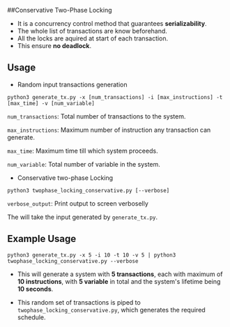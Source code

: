 ##Conservative Two-Phase Locking

- It is a concurrency control method that guarantees **serializability**.
- The whole list of transactions are know beforehand.
- All the locks are aquired at start of each transaction.
- This ensure **no deadlock**.

## Usage

- Random input transactions generation
```
python3 generate_tx.py -x [num_transactions] -i [max_instructions] -t [max_time] -v [num_variable]
```

`num_transactions`: Total number of transactions to the system.

`max_instructions`: Maximum number of instruction any transaction can generate.

`max_time`: Maximum time till which system proceeds.

`num_variable`: Total number of variable in the system.

- Conservative two-phase Locking
```
python3 twophase_locking_conservative.py [--verbose]
```

`verbose_output`: Print output to screen verboselly

The will take the input generated by `generate_tx.py`.

## Example Usage

```
python3 generate_tx.py -x 5 -i 10 -t 10 -v 5 | python3 twophase_locking_conservative.py --verbose
```

- This will generate a system with **5 transactions**, each with maximum of **10 instructions**, with **5 variable** in total and the system's lifetime being **10 seconds**.

- This random set of transactions is piped to `twophase_locking_conservative.py`, which generates the required schedule.

